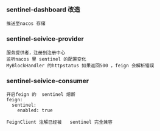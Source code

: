 ### sentinel-dashboard 改造
    推送至nacos 存储

###  sentinel-seivice-provider
    服务提供者，注册到注册中心
    监听nacos 里 sentinel 的配置变化  
    MyBlockHandler 的httpstatus 如果返回500 ，feign 会解析错误 
    
###  sentinel-seivice-consumer 
    开启feign 的  sentinel 熔断
    feign:
      sentinel:
        enabled: true 
        
    FeignClient 注解已经被   sentinel 完全兼容      